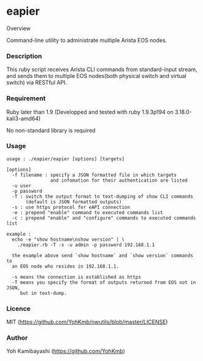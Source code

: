 eapier
====

Overview

Command-line utility to administrate multiple Arista EOS nodes.

### Description

This ruby script receives Arista CLI commands from standard-input stream, and sends them to multiple EOS nodes(both physical switch and virtual switch) via RESTful API.

### Requirement

Ruby later than 1.9
(Developped and tested with ruby 1.9.3p194 on 3.18.0-kali3-amd64)

No non-standard library is required

### Usage

    usage : ./eapier/eapier [options] [targets]

    [options]
      -f filename : specify a JSON formatted file in which targets
                    and infomation for their authentication are listed
      -u user
      -p password
      -T : switch the output format to text-dumping of show CLI commands
           (default is JSON formatted outputs)
      -s : use https protocol for eAPI connection
      -e : prepend "enable" command to executed commands list
      -c : prepend "enable" and "configure" commands to executed commands list

    example :
      echo -e "show hostname\nshow version" | \
        ./eapier.rb -T -s -u admin -p password 192.168.1.1

      the example above send `show hostname` and `show version` commands to
      an EOS node who resides in 192.168.1.1.

      -s means the connection is established as https
      -T means you specify the format of outputs returned from EOS not in JSON,
         but in text-dump.

### Licence

MIT (https://github.com/YohKmb/nwutils/blob/master/LICENSE)

### Author

Yoh Kamibayashi (https://github.com/YohKmb)


